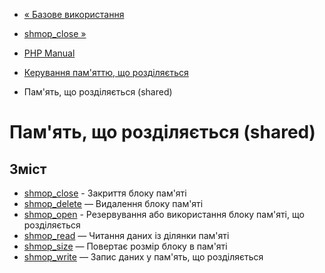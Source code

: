 - [« Базове використання](shmop.examples-basic.md)
- [shmop_close »](function.shmop-close.md)

- [PHP Manual](index.md)
- [Керування пам'яттю, що розділяється](book.shmop.md)
- Пам'ять, що розділяється (shared)

# Пам'ять, що розділяється (shared)

## Зміст

- [shmop_close](function.shmop-close.md) - Закриття блоку
пам'яті
- [shmop_delete](function.shmop-delete.md) — Видалення блоку
пам'яті
- [shmop_open](function.shmop-open.md) - Резервування або
використання блоку пам'яті, що розділяється
- [shmop_read](function.shmop-read.md) — Читання даних із ділянки
пам'яті
- [shmop_size](function.shmop-size.md) — Повертає розмір блоку в
пам'яті
- [shmop_write](function.shmop-write.md) — Запис даних у
пам'ять, що розділяється
